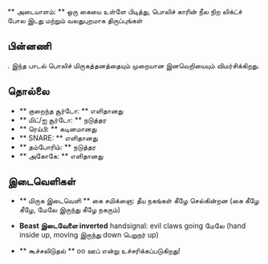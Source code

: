 ** அடையாளம்: ** ஒரு கையை உள்ளே பிடித்து, பொலிச் காரின் நீல நிற லிக்ட்ச் போல இடது
மற்றும் வலதுபுறமாக திருப்புங்கள்

## பின்னணி

. இந்த பாடல் பொலிச் மிருகத்தனத்தையும் முறையான இனவெறியையும் விமர்சிக்கிறது.

## தொல்லை

* ** குறைந்த சூர்டோ: ** எளிதானது
* ** மிட்/ஐ சூர்டோ: ** நடுத்தர
* ** ரெய்பி: ** கடினமானது
* ** SNARE: ** எளிதானது
* ** தம்போரிம்: ** நடுத்தர
* ** அகோகே: ** எளிதானது

## இடைவெளிகள்

* ** மிருக இடைவெளி ** கை சமிக்ஞை: தீய நகங்கள் கீழே செல்கின்றன (கை கீழே கீழே,
  மேலே இருந்து கீழே நகரும்)
* **Beast இடைவேளை inverted** handsignal: evil claws going மேலே (hand inside up,
  moving இருந்து down பெறுநர் up)

* ** கூச்சலிடுதல் ** oo ஊப் என்று உச்சரிக்கப்படுகிறது!
